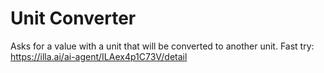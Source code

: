 # Unit Converter
Asks for a value with a unit that will be converted to another unit. 
Fast try: https://illa.ai/ai-agent/ILAex4p1C73V/detail
